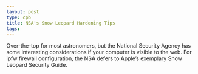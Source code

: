 ```yaml
---
layout: post
type: cpb
title: NSA's Snow Leopard Hardening Tips
tags: 
---
```

Over-the-top for most astronomers, but the National Security Agency has some interesting considerations if your computer is visible to the web. For ipfw firewall configuration, the NSA defers to Apple’s exemplary Snow Leopard Security Guide.
